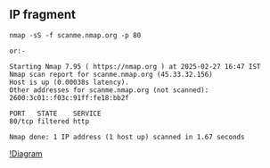 ## IP fragment

```
nmap -sS -f scanme.nmap.org -p 80  

or:-

Starting Nmap 7.95 ( https://nmap.org ) at 2025-02-27 16:47 IST
Nmap scan report for scanme.nmap.org (45.33.32.156)
Host is up (0.00038s latency).
Other addresses for scanme.nmap.org (not scanned): 2600:3c01::f03c:91ff:fe18:bb2f

PORT   STATE    SERVICE
80/tcp filtered http

Nmap done: 1 IP address (1 host up) scanned in 1.67 seconds

```

[!Diagram](https://github.com/Diptiranjan9/Nmap-Notes/blob/main/pcap/Screenshot%202025-02-27%20at%204.49.03%20PM.png)
